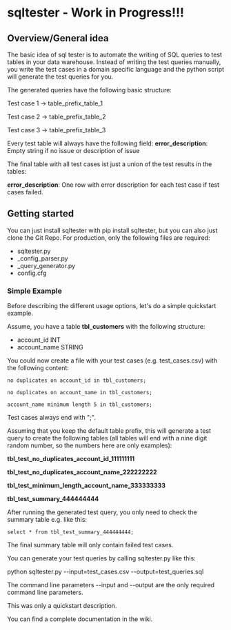# sqltester - Work in Progress!!!

## Overview/General idea
The basic idea of sql tester is to automate the writing of SQL queries to test tables 
in your data warehouse. 
Instead of writing the test queries manually, you write the test cases in a 
domain specific language and the python script will generate 
the test queries for you.

The generated queries have the following basic structure:

Test case 1 -> table_prefix_table_1

Test case 2 -> table_prefix_table_2

Test case 3 -> table_prefix_table_3

Every test table will always have the following field:
**error_description**: Empty string if no issue or description of issue

The final table with all test cases ist just a union of the test results in the tables:

**error_description**: One row with error description for each test case if test cases failed.

## Getting started
You can just install sqltester with pip install sqltester, but you can also just clone the Git Repo.
For production, only the following files are required:

* sqltester.py
* _config_parser.py
* _query_generator.py
* config.cfg

### Simple Example

Before describing the different usage options, let's do a simple quickstart example. 

Assume, you have a table **tbl_customers** with the following structure:

* account_id INT
* account_name STRING

You could now create a file with your test cases (e.g. test_cases.csv) with the
following content:
```
no duplicates on account_id in tbl_customers;

no duplicates on account_name in tbl_customers;

account_name minimum length 5 in tbl_customers;
```
Test cases always end with ";".

Assuming that you keep the default table prefix, this will generate 
a test query to create the following tables
(all tables will end with a nine digit random number, 
so the numbers here are only examples):

**tbl_test_no_duplicates_account_id_111111111**

**tbl_test_no_duplicates_account_name_222222222**

**tbl_test_minimum_length_account_name_333333333**

**tbl_test_summary_444444444**

After running the generated test query, you only need to check the summary
table e.g. like this:

```
select * from tbl_test_summary_444444444;
```

The final summary table will only contain failed test cases.

You can generate your test queries by calling sqltester.py like this:

python sqltester.py --input=test_cases.csv --output=test_queries.sql

The command line parameters --input and --output are the only required command line parameters.

This was only a quickstart description.

You can find a complete documentation in the wiki.















